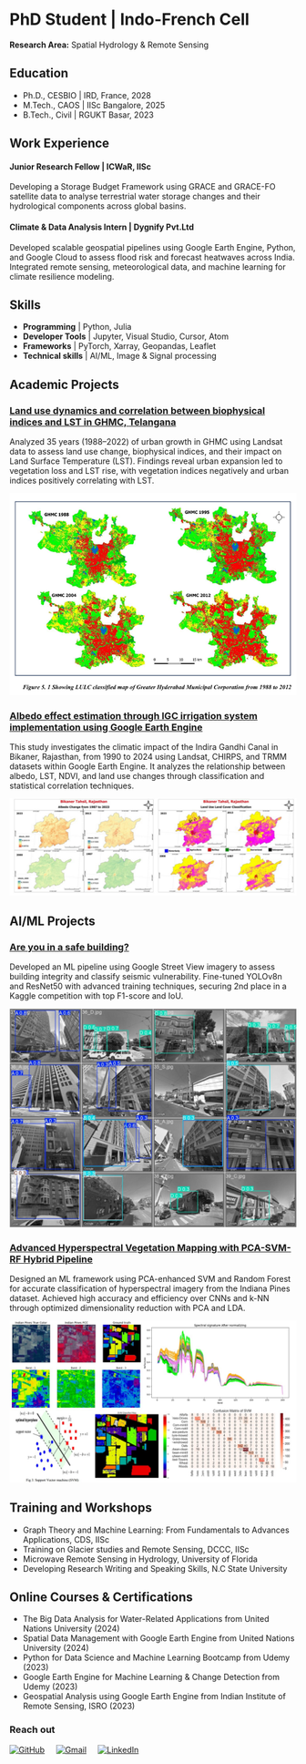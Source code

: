 # PhD Student | Indo-French Cell

**Research Area:** Spatial Hydrology & Remote Sensing

## Education
- Ph.D., CESBIO    | IRD, France, 2028					       		
- M.Tech., CAOS    | IISc Bangalore, 2025	 			        		
- B.Tech., Civil   | RGUKT Basar, 2023

## Work Experience
#### Junior Research Fellow | ICWaR, IISc

Developing a Storage Budget Framework using GRACE and GRACE-FO satellite data to analyse terrestrial water storage changes and their hydrological components across global basins.

#### Climate & Data Analysis Intern | Dygnify Pvt.Ltd

Developed scalable geospatial pipelines using Google Earth Engine, Python, and Google Cloud to assess flood risk and forecast heatwaves across India. Integrated remote sensing, meteorological data, and machine learning for climate resilience modeling.

## Skills
- **Programming**      | Python, Julia
- **Developer Tools**  | Jupyter, Visual Studio, Cursor, Atom
- **Frameworks**       | PyTorch, Xarray, Geopandas, Leaflet
- **Technical skills** | AI/ML, Image & Signal processing

## Academic Projects

### [Land use dynamics and correlation between biophysical indices and LST in GHMC, Telangana](https://github.com/pavankz/Land-use-dynamics-and-correlation-between-biophysical-indices-and-Land-Surface-Temperature)
Analyzed 35 years (1988–2022) of urban growth in GHMC using Landsat data to assess land use change, biophysical indices, and their impact on Land Surface Temperature (LST). Findings reveal urban expansion led to vegetation loss and LST rise, with vegetation indices negatively and urban indices positively correlating with LST.


![GHMC LULC](/assests/Img/land_use_dynamics.png)

### [Albedo effect estimation through IGC irrigation system implementation using Google Earth Engine](https://github.com/pavankz/Estimating-Albedo-effect-manipulation-by-the-implementation-of-IGC-irrigation-system)
This study investigates the climatic impact of the Indira Gandhi Canal in Bikaner, Rajasthan, from 1990 to 2024 using Landsat, CHIRPS, and TRMM datasets within Google Earth Engine. It analyzes the relationship between albedo, LST, NDVI, and land use changes through classification and statistical correlation techniques.


![Albedo Change and LULC](/assests/Img/albedo_lulc.jpg)

## AI/ML Projects

### [Are you in a safe building?](https://github.com/pavankz/Building_Classification_with_YOLO)
Developed an ML pipeline using Google Street View imagery to assess building integrity and classify seismic vulnerability. Fine-tuned YOLOv8n and ResNet50 with advanced training techniques, securing 2nd place in a Kaggle competition with top F1-score and IoU.


![Building Classification](/assests/Img/safe_building.jpg)

### [Advanced Hyperspectral Vegetation Mapping with PCA-SVM-RF Hybrid Pipeline](https://github.com/pavankz/Enhancing-Vegetation-Classification-through-hyperspectral-remote-sensing)
Designed an ML framework using PCA-enhanced SVM and Random Forest for accurate classification of hyperspectral imagery from the Indiana Pines dataset. Achieved high accuracy and efficiency over CNNs and k-NN through optimized dimensionality reduction with PCA and LDA.


![Image Classification](/assests/Img/hyperspectral_classification.jpg)


## Training and Workshops
- Graph Theory and Machine Learning: From Fundamentals to Advances Applications, CDS, IISc
- Training on Glacier studies and Remote Sensing, DCCC, IISc
- Microwave Remote Sensing in Hydrology, University of Florida
- Developing Research Writing and Speaking Skills, N.C State University

## Online Courses & Certifications
- The Big Data Analysis for Water-Related Applications from United Nations University (2024)
- Spatial Data Management with Google Earth Engine from United Nations University (2024)
- Python for Data Science and Machine Learning Bootcamp from Udemy (2023)
- Google Earth Engine for Machine Learning & Change Detection from Udemy (2023)
- Geospatial Analysis using Google Earth Engine from Indian Institute of Remote Sensing, ISRO (2023)


### Reach out

<div style="display: flex; align-items: center; gap: 20px;">

  <!-- GitHub -->
  <a href="https://github.com/pavankz" target="_blank">
      <img src="https://github.githubassets.com/images/modules/logos_page/GitHub-Mark.png" alt="GitHub" width="40" height="40">
  </a>

  <!-- Gmail -->
  <a href="mailto:amgothpavankumaar@gmail.com" target="_blank">
      <img src="https://ssl.gstatic.com/ui/v1/icons/mail/rfr/gmail.ico" alt="Gmail" width="40" height="40">
  </a>

  <!-- LinkedIn -->
  <a href="https://www.linkedin.com/in/pavankumar-amgoth/" target="_blank">
      <img src="https://cdn-icons-png.flaticon.com/512/174/174857.png" alt="LinkedIn" width="40" height="40">
  </a>

</div>
